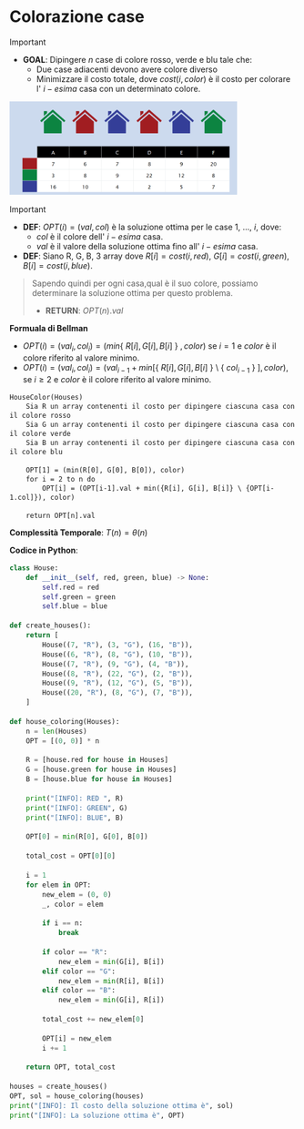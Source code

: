 # Colorazione case

> [!IMPORTANT]
> - **GOAL**: Dipingere $n$ case di colore rosso, verde e blu tale che:
>   - Due case adiacenti devono avere colore diverso
>   - Minimizzare il costo totale, dove $cost(i, color)$ è il costo per colorare l' $i-esima$ casa con un determinato colore.

<img src="house.png" width="400" />

> [!IMPORTANT]
> - **DEF**: $OPT(i) = (val, col)$ è la soluzione ottima per le case $1$, ..., $i$, dove:
>   - $col$ è il colore dell' $i-esima$ casa.
>   - $val$ è il valore della soluzione ottima fino all' $i-esima$ casa.  
> - **DEF**: Siano R, G, B, 3 array dove $R[i] = cost(i, red)$, $G[i] = cost(i, green)$, $B[i] = cost(i, blue)$.

>   Sapendo quindi per ogni casa,qual è il suo colore, possiamo determinare la soluzione ottima per questo problema.
> - **RETURN**: $OPT(n).val$

**Formuala di Bellman**

- $OPT(i) = (val_{i}, col_{i}) = (min${ $R[i], G[i], B[i]$ } $, color)$ se $i = 1$ e $color$ è il colore riferito al valore minimo.
- $OPT(i) = (val_{i}, col_{i}) = (val_{i-1} + min[${ $R[i], G[i], B[i]$ } $\setminus$ { $col_{i-1}$ } $], color)$, se $i \geq 2$ e $color$ è il colore riferito al valore minimo. 

```
HouseColor(Houses)
    Sia R un array contenenti il costo per dipingere ciascuna casa con il colore rosso
    Sia G un array contenenti il costo per dipingere ciascuna casa con il colore verde
    Sia B un array contenenti il costo per dipingere ciascuna casa con il colore blu

    OPT[1] = (min(R[0], G[0], B[0]), color)
    for i = 2 to n do 
        OPT[i] = (OPT[i-1].val + min({R[i], G[i], B[i]} \ {OPT[i-1.col]}), color)

    return OPT[n].val
```
**Complessità Temporale**: $T(n) = \theta(n)$

**Codice in Python**:

```python
class House:
    def __init__(self, red, green, blue) -> None:
        self.red = red
        self.green = green
        self.blue = blue

def create_houses():
    return [
        House((7, "R"), (3, "G"), (16, "B")),
        House((6, "R"), (8, "G"), (10, "B")),
        House((7, "R"), (9, "G"), (4, "B")),
        House((8, "R"), (22, "G"), (2, "B")),
        House((9, "R"), (12, "G"), (5, "B")),
        House((20, "R"), (8, "G"), (7, "B")),
    ]

def house_coloring(Houses):
    n = len(Houses)
    OPT = [(0, 0)] * n

    R = [house.red for house in Houses]
    G = [house.green for house in Houses]
    B = [house.blue for house in Houses]

    print("[INFO]: RED ", R)
    print("[INFO]: GREEN", G)
    print("[INFO]: BLUE", B)

    OPT[0] = min(R[0], G[0], B[0])

    total_cost = OPT[0][0]

    i = 1
    for elem in OPT:
        new_elem = (0, 0)
        _, color = elem

        if i == n:
            break

        if color == "R":
            new_elem = min(G[i], B[i])
        elif color == "G":
            new_elem = min(R[i], B[i])
        elif color == "B":
            new_elem = min(G[i], R[i])

        total_cost += new_elem[0]

        OPT[i] = new_elem
        i += 1

    return OPT, total_cost

houses = create_houses()
OPT, sol = house_coloring(houses)
print("[INFO]: Il costo della soluzione ottima è", sol)
print("[INFO]: La soluzione ottima è", OPT)
```
